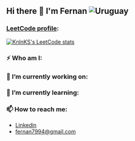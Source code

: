 ## Hi there 👋 I'm Fernan ![Uruguay](https://raw.githubusercontent.com/stevenrskelton/flag-icon/master/png/16/country-4x3/uy.png "Uruguay")

### [LeetCode profile](https://leetcode.com/fernan7994):

[![KnlnKS's LeetCode stats](https://leetcode-stats-six.vercel.app/?username=fernan7994)](https://leetcode.com/fernan7994)

### ⚡ Who am I:

### 🔭 I’m currently working on:

### 🌱 I’m currently learning: 

### 📫 How to reach me: 

- [Linkedin](https://www.linkedin.com/in/fernan-gonzalez-206b271a0)
- fernan7994@gmail.com

<!--
**fer79/fer79** is a ✨ _special_ ✨ repository because its `README.md` (this file) appears on your GitHub profile.

Here are some ideas to get you started:

- 🔭 I’m currently working on ...
- 🌱 I’m currently learning ...
- 👯 I’m looking to collaborate on ...
- 🤔 I’m looking for help with ...
- 💬 Ask me about ...
- 📫 How to reach me: ...
- 😄 Pronouns: ...
- ⚡ Fun fact: ...
-->
